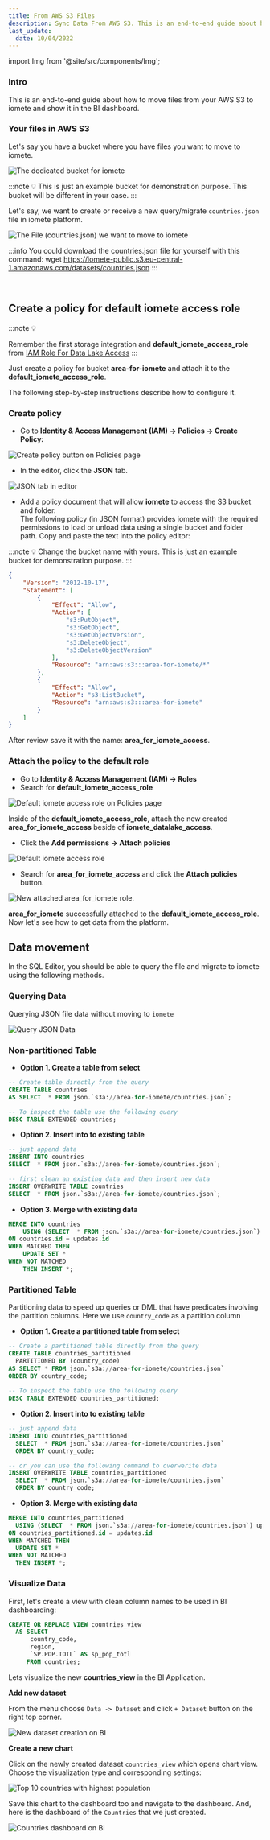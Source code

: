 ```yaml
---
title: From AWS S3 Files
description: Sync Data From AWS S3. This is an end-to-end guide about how to move files from your AWS S3 to iomete and show it in the BI dashboard.
last_update:
  date: 10/04/2022
---
```


import Img from '@site/src/components/Img';

### Intro

This is an end-to-end guide about how to move files from your AWS S3 to iomete and show it in the BI dashboard.

### Your files in AWS S3

Let's say you have a bucket where you have files you want to move to iomete.

<Img src="/img/guides/bucket.png" alt="The dedicated bucket for iomete"/>

:::note
💡 This is just an example bucket for demonstration purpose. This bucket will be different in your case.
:::

Let's say, we want to create or receive a new query/migrate `countries.json` file in iomete platform.

<Img src="/img/guides/countries.png" alt="The File (countries.json) we want to move to iomete"/>

<br/>

:::info You could download the countries.json file for yourself with this command:
wget <a href="https://iomete-public.s3.eu-central-1.amazonaws.com/datasets/countries.json" target="blank"> https\://iomete-public.s3.eu-central-1.amazonaws.com/datasets/countries.json</a>
:::

<br/>

## Create a policy for default iomete access role

:::note 💡

Remember the first storage integration and **default_iomete_access_role**  from 
[IAM Role For Data Lake Access](https://iomete.com/docs/administration-guide/iam-role-for-datalake-access)
:::

Just create a policy for bucket **area-for-iomete** and attach it to the **default_iomete_access_role**. 

The following step-by-step instructions describe how to configure it.

### Create policy

- Go to **Identity & Access Management (IAM) -> Policies -> Create Policy:**

![Create policy button on Policies page](/img/guides/create-policy-button.png)

- In the editor, click the **JSON** tab.

![JSON tab in editor](/img/guides/json-tab.png)

- Add a policy document that will allow **iomete** to access the S3 bucket and folder.  
  The following policy (in JSON format) provides iomete with the required permissions to load or unload data using a single bucket and folder path. Copy and paste the text into the policy editor:

:::note
💡 Change the bucket name with yours. This is just an example bucket for demonstration 
purpose.
:::

```json json
{
    "Version": "2012-10-17",
    "Statement": [
        {
            "Effect": "Allow",
            "Action": [
                "s3:PutObject",
                "s3:GetObject",
                "s3:GetObjectVersion",
                "s3:DeleteObject",
                "s3:DeleteObjectVersion"
            ],
            "Resource": "arn:aws:s3:::area-for-iomete/*"
        },
        {
            "Effect": "Allow",
            "Action": "s3:ListBucket",
            "Resource": "arn:aws:s3:::area-for-iomete"
        }
    ]
}
```


After review save it with the name: **area_for_iomete_access**.

### Attach the policy to the default role

- Go to **Identity & Access Management (IAM) -> Roles**
- Search for **default_iomete_access_role**

![Default iomete access role on Policies page](/img/guides/default_iomete_access_role.png)

Inside of the **default_iomete_access_role**, attach the new created **area_for_iomete_access** beside of **iomete_datalake_access**.

- Click the **Add permissions -> Attach policies**

![Default iomete access role](/img/guides/attach-policy.png)

- Search for **area_for_iomete_access** and click the **Attach policies** button.

![New attached **area_for_iomete** role.](/img/guides/attached-policy.png)

**area_for_iomete** successfully attached to the **default_iomete_access_role**. Now let's see how to get data from the platform.


## Data movement

In the SQL Editor, you should be able to query the file and migrate to iomete using the following methods.

### Querying Data

Querying JSON file data without moving to `iomete`

![Query JSON Data](/img/guides/querying-data.png)

### Non-partitioned Table

- **Option 1. Create a table from select**

```sql SQL
-- Create table directly from the query
CREATE TABLE countries
AS SELECT  * FROM json.`s3a://area-for-iomete/countries.json`;

-- To inspect the table use the following query
DESC TABLE EXTENDED countries;
```


- **Option 2. Insert into to existing table**

```sql
-- just append data
INSERT INTO countries
SELECT  * FROM json.`s3a://area-for-iomete/countries.json`;

-- first clean an existing data and then insert new data
INSERT OVERWRITE TABLE countries
SELECT  * FROM json.`s3a://area-for-iomete/countries.json`;
```


- **Option 3. Merge with existing data**

```sql
MERGE INTO countries
    USING (SELECT  * FROM json.`s3a://area-for-iomete/countries.json`) updates
ON countries.id = updates.id
WHEN MATCHED THEN
    UPDATE SET *
WHEN NOT MATCHED
    THEN INSERT *;
```

### Partitioned Table

Partitioning data to speed up queries or DML that have predicates involving the partition columns. Here we use `country_code` as a partition column

- **Option 1. Create a partitioned table from select**

```sql SQL
-- Create a partitioned table directly from the query
CREATE TABLE countries_partitioned
  PARTITIONED BY (country_code)
AS SELECT * FROM json.`s3a://area-for-iomete/countries.json` 
ORDER BY country_code;
         
-- To inspect the table use the following query
DESC TABLE EXTENDED countries_partitioned;
```



- **Option 2. Insert into to existing table**

```sql SQL
-- just append data
INSERT INTO countries_partitioned
  SELECT  * FROM json.`s3a://area-for-iomete/countries.json`
  ORDER BY country_code;

-- or you can use the following command to overwerite data
INSERT OVERWRITE TABLE countries_partitioned
  SELECT  * FROM json.`s3a://area-for-iomete/countries.json`
  ORDER BY country_code;
```


- **Option 3. Merge with existing data**

```sql
MERGE INTO countries_partitioned
  USING (SELECT  * FROM json.`s3a://area-for-iomete/countries.json`) updates
ON countries_partitioned.id = updates.id
WHEN MATCHED THEN
  UPDATE SET *
WHEN NOT MATCHED
  THEN INSERT *;
```


### Visualize Data

First, let's create a view with clean column names to be used in BI dashboarding:

```sql
CREATE OR REPLACE VIEW countries_view 
  AS SELECT 
      country_code, 
      region, 
      `SP.POP.TOTL` AS sp_pop_totl 
     FROM countries;
```

Lets visualize the new **countries_view** in the BI Application.

**Add new dataset**

From the menu choose `Data -> Dataset` and click `+ Dataset` button on the right top corner.

![New dataset creation on BI](/img/guides/create-dataset.png)

**Create a new chart** 

Click on the newly created dataset `countries_view` which opens chart view. Choose the visualization type and corresponding settings:

![Top 10 countries with highest population](/img/guides/chart.png)

Save this chart to the dashboard too and navigate to the dashboard. And, here is the dashboard of the `Countries` that we just created.

![Countries dashboard on BI](/img/guides/dashboard-countries.png)